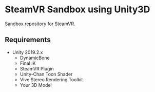 # SteamVR Sandbox using Unity3D

Sandbox repository for SteamVR.

## Requirements

- Unity 2019.2.x
  - DynamicBone
  - Final IK
  - SteamVR Plugin
  - Unity-Chan Toon Shader
  - Vive Stereo Rendering Toolkit
  - Your 3D Model
